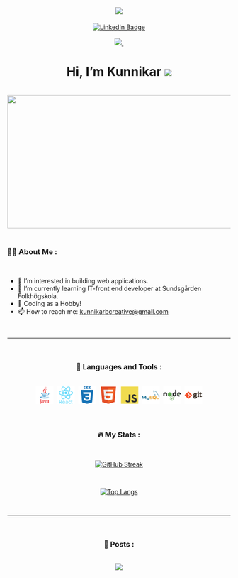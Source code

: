 <div id="header" align="center">
  <img src="https://media.giphy.com/media/v1.Y2lkPTc5MGI3NjExcml3YmY0ZXRyYXNnM3dxaWV4bXdid3hzbzRnY2o1bGlqd3llb3JiaSZlcD12MV9pbnRlcm5hbF9naWZfYnlfaWQmY3Q9cw/jTHti8z6rjrUZmBgOp/giphy.gif"
>
 <br> <br>
<div id="badges">
  <a href="https://www.linkedin.com/in/kunnikar/">
    <img src="https://img.shields.io/badge/LinkedIn-blue?style=for-the-badge&logo=linkedin&logoColor=white" alt="LinkedIn Badge"/>
  </a>
 </div> 
  <br>
  <a href="https://www.facebook.com/KunnikarB/">
    <img src="https://img.shields.io/badge/facebook-blue?logo=facebook&logoColor=white&style=for-the-badge alt="Facebook Badge"/>
  </a>
  
<img src="https://komarev.com/ghpvc/?username=KunnikarB&style=flat-square&color=blue" alt=""/>

</div>

<div align="center">
  <h1>
  Hi, I’m Kunnikar
  <img src="https://media.giphy.com/media/hvRJCLFzcasrR4ia7z/giphy.gif" width="30px"/>
</h1>
  <br>
  <img src="https://media.giphy.com/media/v1.Y2lkPTc5MGI3NjExZWlwemw2bG5veXRsYzcxbXBpeHprcHA4cWVicW1sYzN3Nmt2czFjbSZlcD12MV9pbnRlcm5hbF9naWZfYnlfaWQmY3Q9Zw/L1R1tvI9svkIWwpVYr/giphy.gif" width="600" height="300"/>
</div>


<br>

### :woman_technologist: About Me :
<br>

-  :cherry_blossom: I’m interested in building web applications.<br>
-  🌱 I’m currently learning IT-front end developer at Sundsgården Folkhögskola.<br>
-  💞️ Coding as a Hobby! <br>
-  📫 How to reach me: kunnikarbcreative@gmail.com<br>

<br>

<div align="center">
  
---
<br>

### :magnet: Languages and Tools :
<br>
<div>
  <img src="https://github.com/devicons/devicon/blob/master/icons/java/java-original-wordmark.svg" title="Java" alt="Java" width="40" height="40"/>&nbsp;
  <img src="https://github.com/devicons/devicon/blob/master/icons/react/react-original-wordmark.svg" title="React" alt="React" width="40" height="40"/>&nbsp; 
  <img src="https://github.com/devicons/devicon/blob/master/icons/css3/css3-plain-wordmark.svg"  title="CSS3" alt="CSS" width="40" height="40"/>&nbsp;
  <img src="https://github.com/devicons/devicon/blob/master/icons/html5/html5-original.svg" title="HTML5" alt="HTML" width="40" height="40"/>&nbsp;
  <img src="https://github.com/devicons/devicon/blob/master/icons/javascript/javascript-original.svg" title="JavaScript" alt="JavaScript" width="40" height="40"/>&nbsp;
  <img src="https://github.com/devicons/devicon/blob/master/icons/mysql/mysql-original-wordmark.svg" title="MySQL"  alt="MySQL" width="40" height="40"/>&nbsp;
  <img src="https://github.com/devicons/devicon/blob/master/icons/nodejs/nodejs-original-wordmark.svg" title="NodeJS" alt="NodeJS" width="40" height="40"/>&nbsp;
  <img src="https://github.com/devicons/devicon/blob/master/icons/git/git-original-wordmark.svg" title="Git" **alt="Git" width="40" height="40"/>
</div>
<br>


<br>

### :fire: My Stats :
<br>

[![GitHub Streak](http://github-readme-streak-stats.herokuapp.com?user=KunnikarB&theme=dark&background=000000)](https://git.io/streak-stats)

<br>

[![Top Langs](https://github-readme-stats.vercel.app/api/top-langs/?username=kunnikarb&layout=compact&theme=vision-friendly-dark)](https://github.com/anuraghazra/github-readme-stats)

<br>

---
<br>


### :love_letter: Posts :
<br>
<!-- BLOG-POST-LIST:START -->
<img src="https://media.giphy.com/media/v1.Y2lkPTc5MGI3NjExcmhsM202bWd5ZDhzZmY0eHl3bm93ZWV3YmF3aG14N28weWl1cml4MiZlcD12MV9pbnRlcm5hbF9naWZfYnlfaWQmY3Q9Zw/S5KZi75Jq0oqaFKGQf/giphy.gif" />
<!-- BLOG-POST-LIST:END -->

</div>
